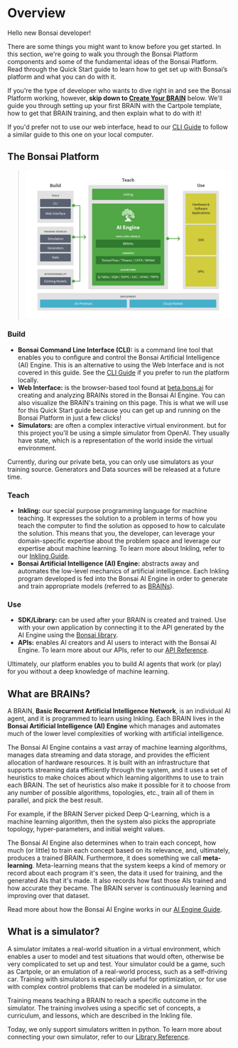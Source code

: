 # Overview

[//]: # (If any commented statements become false, change prior text)

Hello new Bonsai developer!

There are some things you might want to know before you get started. In this section, we're going
to walk you through the Bonsai Platform components and some of the fundamental ideas of the Bonsai
Platform. Read through the Quick Start guide to learn how to get set up with Bonsai’s platform and what you can do with it.

If you're the type of developer who wants to dive right in and see the Bonsai Platform working,
however, **skip down to [Create Your BRAIN][1]** below. We'll guide you through setting up your
first BRAIN with the Cartpole template, how to get that BRAIN training, and then explain what
to do with it!

If you'd prefer not to use our web interface, head to our [CLI Guide][7] to follow a similar guide
to this one on your local computer.

## The Bonsai Platform

> ![The Bonsai Platform][2]

### Build

* **Bonsai Command Line Interface (CLI):** is a command line tool that enables you to configure and
control the Bonsai Artificial Intelligence (AI) Engine. This is an alternative to using the Web
Interface and is not covered in this guide. See the [CLI Guide][7] if you prefer to run the platform locally.
* **Web Interface:** is the browser-based tool found at [beta.bons.ai][3] for creating and analyzing
BRAINs stored in the Bonsai AI Engine. You can also visualize the BRAIN's training on this page.
This is what we will use for this Quick Start guide because you can get up and running on the
Bonsai Platform in just a few clicks!
* **Simulators:** are often a complex interactive virtual environment. but for this project you'll
be using a simple simulator from OpenAI. They usually have state, which is a representation of the
world inside the virtual environment.

<aside class="notice">
Currently, during our private beta, you can only use simulators as your training source. Generators
and Data sources will be released at a future time.
</aside> 

[//]: # (Simulators are the only training source, beta.bons.ai is current website instead of brains.bons.ai)

### Teach

* **Inkling:** our special purpose programming language for machine teaching. It expresses the
solution to a problem in terms of how you teach the computer to find the solution as opposed to
how to calculate the solution. This means that you, the developer, can leverage your domain-specific
expertise about the problem space and leverage our expertise about machine learning. To learn more
about Inkling, refer to our [Inkling Guide][8].
* **Bonsai Artificial Intelligence (AI) Engine:** abstracts away and automates the low-level
mechanics of artificial intelligence. Each Inkling program developed is fed into the Bonsai AI
Engine in order to generate and train appropriate models (referred to as [BRAINs][5]).

### Use

* **SDK/Library:** can be used after your BRAIN is created and trained. Use with your own
application by connecting it to the API generated by the AI Engine using the [Bonsai library][4]. 
* **APIs:** enables AI creators and AI users to interact with the Bonsai AI Engine. To learn more
about our APIs, refer to our [API Reference][9].

Ultimately, our platform enables you to build AI agents that work (or play) for you without a deep
knowledge of machine learning.

## What are BRAINs?

A BRAIN, **Basic Recurrent Artificial Intelligence Network**, is an individual AI agent, and it is
programmed to learn using Inkling. Each BRAIN lives in the **Bonsai Artificial Intelligence (AI)
Engine** which manages and automates much of the lower level complexities of working with artificial intelligence.

The Bonsai AI Engine contains a vast array of machine learning algorithms, manages data streaming
and data storage, and provides the efficient allocation of hardware resources. It is built with an
infrastructure that supports streaming data efficiently through the system, and it uses a set of
heuristics to make choices about which learning algorithms to use to train each BRAIN. The set of
heuristics also make it possible for it to choose from any number of possible algorithms, topologies,
etc., train all of them in parallel, and pick the best result.

For example, if the BRAIN Server picked Deep Q-Learning, which is a machine learning algorithm,
then the system also picks the appropriate topology, hyper-parameters, and initial weight values.

The Bonsai AI Engine also determines when to train each concept, how much (or little) to train each
concept based on its relevance, and, ultimately, produces a trained BRAIN. Furthermore, it does
something we call **meta-learning**. Meta-learning means that the system keeps a kind of memory or
record about each program it's seen, the data it used for training, and the generated AIs that it's
made. It also records how fast those AIs trained and how accurate they became. The BRAIN server is
continuously learning and improving over that dataset.

Read more about how the Bonsai AI Engine works in our [AI Engine Guide][6].

## What is a simulator?

A simulator imitates a real-world situation in a virtual environment, which enables a user to model
and test situations that would often, otherwise be very complicated to set up and test. Your
simulator could be a game, such as Cartpole, or an emulation of a real-world process, such as a
self-driving car. Training with simulators is especially useful for optimization, or for use with
complex control problems that can be modeled in a simulator.

Training means teaching a BRAIN to reach a specific outcome in the simulator. The training involves
using a specific set of concepts, a curriculum, and lessons, which are described in the Inkling file.

Today, we only support simulators written in python. To learn more about connecting your own
simulator, refer to our [Library Reference][4].



[1]: #create-your-brain
[2]: ../../images/bonsai-platform.png
[3]: https://beta.bons.ai
[4]: ../references/library-reference.html
[5]: #bonsai-brains
[6]: ./ai-engine-guide.html
[7]: ./cli-guide.html
[8]: ./inkling-guide.html
[9]: ../references/api-reference.html